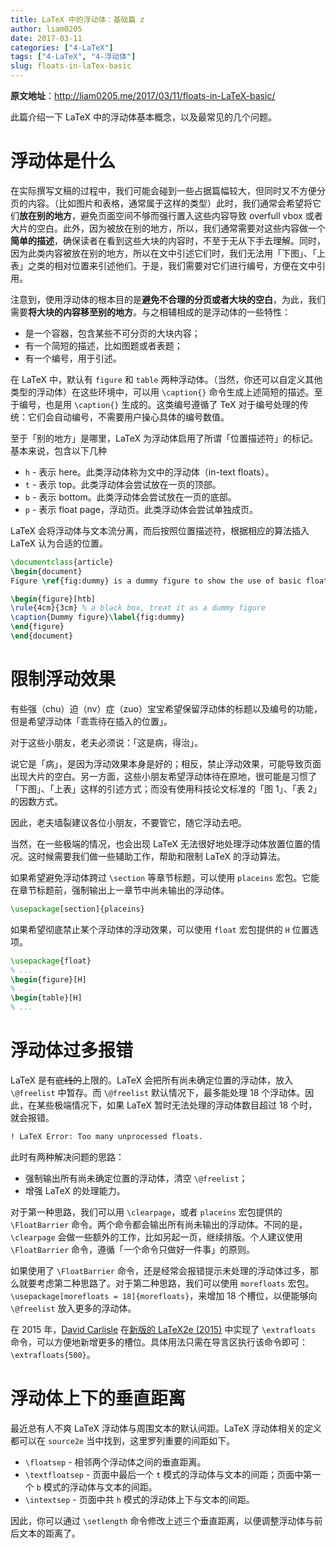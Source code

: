 ```yaml
---
title: LaTeX 中的浮动体：基础篇 z
author: liam0205
date: 2017-03-11
categories: ["4-LaTeX"]
tags: ["4-LaTeX", "4-浮动体"]
slug: floats-in-laTex-basic
---
```


**原文地址**：<http://liam0205.me/2017/03/11/floats-in-LaTeX-basic/>

此篇介绍一下 LaTeX 中的浮动体基本概念，以及最常见的几个问题。

# 浮动体是什么

在实际撰写文稿的过程中，我们可能会碰到一些占据篇幅较大，但同时又不方便分页的内容。（比如图片和表格，通常属于这样的类型）此时，我们通常会希望将它们**放在别的地方**，避免页面空间不够而强行置入这些内容导致 overfull vbox 或者大片的空白。此外，因为被放在别的地方，所以，我们通常需要对这些内容做一个**简单的描述**，确保读者在看到这些大块的内容时，不至于无从下手去理解。同时，因为此类内容被放在别的地方，所以在文中引述它们时，我们无法用「下图」、「上表」之类的相对位置来引述他们。于是，我们需要对它们进行编号，方便在文中引用。

<!-- more -->

注意到，使用浮动体的根本目的是**避免不合理的分页或者大块的空白**，为此，我们需要**将大块的内容移至别的地方**。与之相辅相成的是浮动体的一些特性：

* 是一个容器，包含某些不可分页的大块内容；
* 有一个简短的描述，比如图题或者表题；
* 有一个编号，用于引述。

在 LaTeX 中，默认有 `figure` 和 `table` 两种浮动体。（当然，你还可以自定义其他类型的浮动体）在这些环境中，可以用 `\caption{}` 命令生成上述简短的描述。至于编号，也是用 `\caption{}` 生成的。这类编号遵循了 TeX 对于编号处理的传统：它们会自动编号，不需要用户操心具体的编号数值。

至于「别的地方」是哪里，LaTeX 为浮动体启用了所谓「位置描述符」的标记。基本来说，包含以下几种

* `h` - 表示 here。此类浮动体称为文中的浮动体（in-text floats）。
* `t` - 表示 top。此类浮动体会尝试放在一页的顶部。
* `b` - 表示 bottom。此类浮动体会尝试放在一页的底部。
* `p` - 表示 float page，浮动页。此类浮动体会尝试单独成页。

LaTeX 会将浮动体与文本流分离，而后按照位置描述符，根据相应的算法插入 LaTeX 认为合适的位置。

```tex
\documentclass{article}
\begin{document}
Figure \ref{fig:dummy} is a dummy figure to show the use of basic floats in \LaTeX{}.

\begin{figure}[htb]
\rule{4cm}{3cm} % a black box, treat it as a dummy figure
\caption{Dummy figure}\label{fig:dummy}
\end{figure}
\end{document}
```

# 限制浮动效果

有些强（chu）迫（nv）症（zuo）宝宝希望保留浮动体的标题以及编号的功能，但是希望浮动体「乖乖待在插入的位置」。

对于这些小朋友，老夫必须说：「这是病，得治」。

说它是「病」，是因为浮动效果本身是好的；相反，禁止浮动效果，可能导致页面出现大片的空白。另一方面，这些小朋友希望浮动体待在原地，很可能是习惯了「下图」、「上表」这样的引述方式；而没有使用科技论文标准的「图 1」、「表 2」的因数方式。

因此，老夫墙裂建议各位小朋友，不要管它，随它浮动去吧。

当然，在一些极端的情况，也会出现 LaTeX 无法很好地处理浮动体放置位置的情况。这时候需要我们做一些辅助工作，帮助和限制 LaTeX 的浮动算法。

如果希望避免浮动体跨过 `\section` 等章节标题，可以使用 `placeins` 宏包。它能在章节标题前，强制输出上一章节中尚未输出的浮动体。

```tex
\usepackage[section]{placeins}
```

如果希望彻底禁止某个浮动体的浮动效果，可以使用 `float` 宏包提供的 `H` 位置选项。

```tex
\usepackage{float}
% ...
\begin{figure}[H]
% ...
\begin{table}[H]
% ...
```

# 浮动体过多报错

LaTeX 是有~~底线的~~上限的。LaTeX 会把所有尚未确定位置的浮动体，放入 `\@freelist` 中暂存。而 `\@freelist` 默认情况下，最多能处理 18 个浮动体。因此，在某些极端情况下，如果 LaTeX 暂时无法处理的浮动体数目超过 18 个时，就会报错。

```tex
! LaTeX Error: Too many unprocessed floats.
```

此时有两种解决问题的思路：

* 强制输出所有尚未确定位置的浮动体，清空 `\@freelist`；
* 增强 LaTeX 的处理能力。

对于第一种思路，我们可以用 `\clearpage`，或者 `placeins` 宏包提供的 `\FloatBarrier` 命令。两个命令都会输出所有尚未输出的浮动体。不同的是，`\clearpage` 会做一些额外的工作，比如另起一页，继续排版。个人建议使用 `\FloatBarrier` 命令，遵循「一个命令只做好一件事」的原则。

如果使用了 `\FloatBarrier` 命令，还是经常会报错提示未处理的浮动体过多，那么就要考虑第二种思路了。对于第二种思路，我们可以使用 `morefloats` 宏包。`\usepackage[morefloats = 18]{morefloats}`，来增加 18 个槽位，以便能够向 `\@freelist` 放入更多的浮动体。

在 2015 年，[David Carlisle][David] 在[新版的 LaTeX2e (2015)][new-in-2015] 中实现了 `\extrafloats` 命令，可以方便地新增更多的槽位。具体用法只需在导言区执行该命令即可：`\extrafloats{500}`。

# 浮动体上下的垂直距离

最近总有人不爽 LaTeX 浮动体与周围文本的默认间距。LaTeX 浮动体相关的定义都可以在 `source2e` 当中找到，这里罗列重要的间距如下。

* `\floatsep` - 相邻两个浮动体之间的垂直距离。
* `\textfloatsep` - 页面中最后一个 `t` 模式的浮动体与文本的间距；页面中第一个 `b` 模式的浮动体与文本的间距。
* `\intextsep` - 页面中共 `h` 模式的浮动体上下与文本的间距。

因此，你可以通过 `\setlength` 命令修改上述三个垂直距离，以便调整浮动体与前后文本的距离了。

[new-in-2015]: https://www.latex-project.org/news/latex2e-news/ltnews22.pdf
[David]: http://tex.stackexchange.com/users/1090/david-carlisle